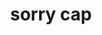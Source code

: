 ---
title: sorry cap
colour: ["White","Black","Pink"]
subTitle: 
category: text
price: 999
cover: cover.jpg
images:
 - White.jpg
 - Black.jpg
 - Pink.jpg
---